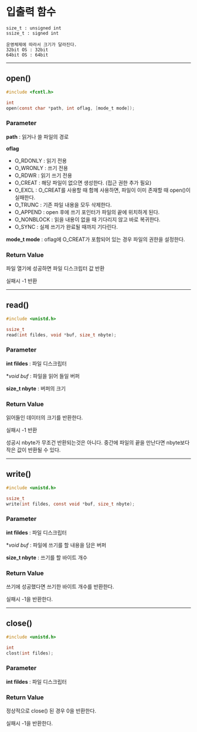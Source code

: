# 입출력 함수

``` Plain text
size_t : unsigned int
ssize_t : signed int

운영체제에 따라서 크기가 달라진다.
32bit OS : 32bit
64bit OS : 64bit
```

---

## open()
```C
#include <fcntl.h>

int
open(const char *path, int oflag, [mode_t mode]);
```

### Parameter

**path** : 읽거나 쓸 파일의 경로

**oflag**
- O_RDONLY : 읽기 전용
- O_WRONLY : 쓰기 전용
- O_RDWR : 읽기 쓰기 전용
- O_CREAT : 해당 파일이 없으면 생성한다. (접근 권한 추가 필요)
- O_EXCL : O_CREAT를 사용할 때 함께 사용하면, 파일이 이미 존재할 때 open()이 실패한다.
- O_TRUNC : 기존 파일 내용을 모두 삭제한다.
- O_APPEND : open 후에 쓰기 포인터가 파일의 끝에 위치하게 된다.
- O_NONBLOCK : 읽을 내용이 없을 때 기다리지 않고 바로 복귀한다.
- O_SYNC : 실제 쓰기가 완료될 때까지 기다린다.

**mode_t mode** : oflag에 O_CREAT가 포함되어 있는 경우 파일의 권한을 설정한다.

### Return Value

파일 열기에 성공하면 파일 디스크립터 값 반환

실패시 -1 반환

---

## read()
```C
#include <unistd.h>

ssize_t
read(int fildes, void *buf, size_t nbyte);
```

### Parameter

**int fildes** : 파일 디스크립터

**void *buf** : 파일을 읽어 들일 버퍼

**size_t nbyte** : 버퍼의 크기

### Return Value

읽어들인 데이터의 크기를 반환한다.

실패시 -1 반환

성공시 nbyte가 무조건 반환되는것은 아니다. 중간에 파일의 끝을 만난다면 nbyte보다 작은 값이 반환될 수 있다.

---

## write()

```C
#include <unistd.h>

ssize_t
write(int fildes, const void *buf, size_t nbyte);
```

### Parameter

**int fildes** : 파일 디스크립터

**void *buf** : 파일에 쓰기를 할 내용을 담은 버퍼

**size_t nbyte** : 쓰기를 할 바이트 개수

### Return Value

쓰기에 성공했다면 쓰기한 바이트 개수를 반환한다.

실패시 -1을 반환한다.

---

## close()

```C
#include <unistd.h>

int
clost(int fildes);
```

### Parameter

**int fildes** : 파일 디스크립터

### Return Value

정상적으로 close() 된 경우 0을 반환한다.

실패시 -1을 반환한다.
